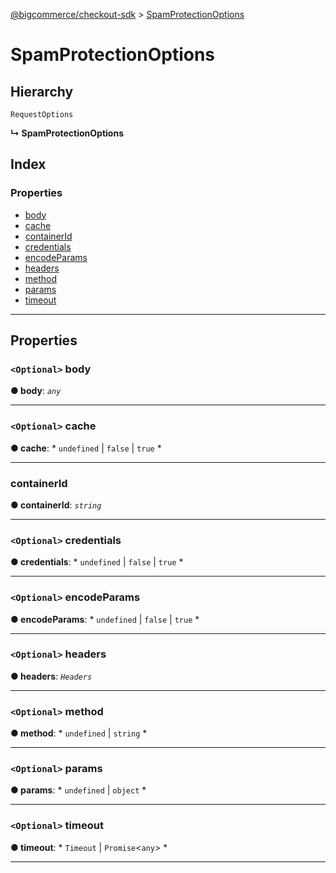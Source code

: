 [@bigcommerce/checkout-sdk](../README.md) > [SpamProtectionOptions](../interfaces/spamprotectionoptions.md)

# SpamProtectionOptions

## Hierarchy

 `RequestOptions`

**↳ SpamProtectionOptions**

## Index

### Properties

* [body](spamprotectionoptions.md#body)
* [cache](spamprotectionoptions.md#cache)
* [containerId](spamprotectionoptions.md#containerid)
* [credentials](spamprotectionoptions.md#credentials)
* [encodeParams](spamprotectionoptions.md#encodeparams)
* [headers](spamprotectionoptions.md#headers)
* [method](spamprotectionoptions.md#method)
* [params](spamprotectionoptions.md#params)
* [timeout](spamprotectionoptions.md#timeout)

---

## Properties

<a id="body"></a>

### `<Optional>` body

**● body**: *`any`*

___
<a id="cache"></a>

### `<Optional>` cache

**● cache**: * `undefined` &#124; `false` &#124; `true`
*

___
<a id="containerid"></a>

###  containerId

**● containerId**: *`string`*

___
<a id="credentials"></a>

### `<Optional>` credentials

**● credentials**: * `undefined` &#124; `false` &#124; `true`
*

___
<a id="encodeparams"></a>

### `<Optional>` encodeParams

**● encodeParams**: * `undefined` &#124; `false` &#124; `true`
*

___
<a id="headers"></a>

### `<Optional>` headers

**● headers**: *`Headers`*

___
<a id="method"></a>

### `<Optional>` method

**● method**: * `undefined` &#124; `string`
*

___
<a id="params"></a>

### `<Optional>` params

**● params**: * `undefined` &#124; `object`
*

___
<a id="timeout"></a>

### `<Optional>` timeout

**● timeout**: * `Timeout` &#124; `Promise`<`any`>
*

___

